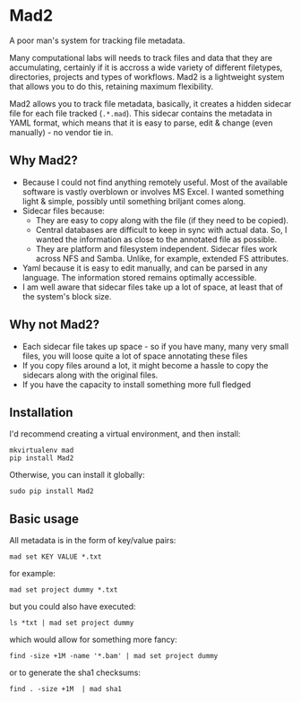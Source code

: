 # Mad2

A poor man's system for tracking file metadata.

Many computational labs will needs to track files and data that they are accumulating, certainly if it is accross a wide variety of different filetypes, directories, projects and types of workflows. Mad2 is a lightweight system that allows you to do this, retaining maximum flexibility.

Mad2 allows you to track file metadata, basically, it creates a hidden sidecar file for each file tracked (`.*.mad`). This sidecar contains the metadata in YAML format, which means that it is easy to parse, edit & change (even manually) - no vendor tie in.

## Why Mad2?

 - Because I could not find anything remotely useful. Most of the available software is vastly overblown or involves MS Excel. I wanted something light & simple, possibly until something briljant comes along.
 - Sidecar files because:
    - They are easy to copy along with the file (if they need to be copied).
    - Central databases are difficult to keep in sync with actual data. So, I wanted the information as close to the annotated file as possible.
    - They are platform and filesystem independent. Sidecar files work across NFS and Samba. Unlike, for example, extended FS attributes.
 - Yaml because it is easy to edit manually, and can be parsed in any language. The information stored remains optimally accessible.
 - I am well aware that sidecar files take up a lot of space, at least that of the system's block size.


## Why not Mad2?

 - Each sidecar file takes up space - so if you have many, many very small files, you will loose quite a lot of space annotating these files
 - If you copy files around a lot, it might become a hassle to copy the sidecars along with the original files.
 - If you have the capacity to install something more full fledged
 
## Installation

I'd recommend creating a virtual environment, and then install:

    mkvirtualenv mad
    pip install Mad2
    
Otherwise, you can install it globally:

    sudo pip install Mad2

## Basic usage

All metadata is in the form of key/value pairs:

    mad set KEY VALUE *.txt

for example:

    mad set project dummy *.txt

but you could also have executed:

    ls *txt | mad set project dummy

which would allow for something more fancy:

    find -size +1M -name '*.bam' | mad set project dummy

or to generate the sha1 checksums:

    find . -size +1M  | mad sha1

